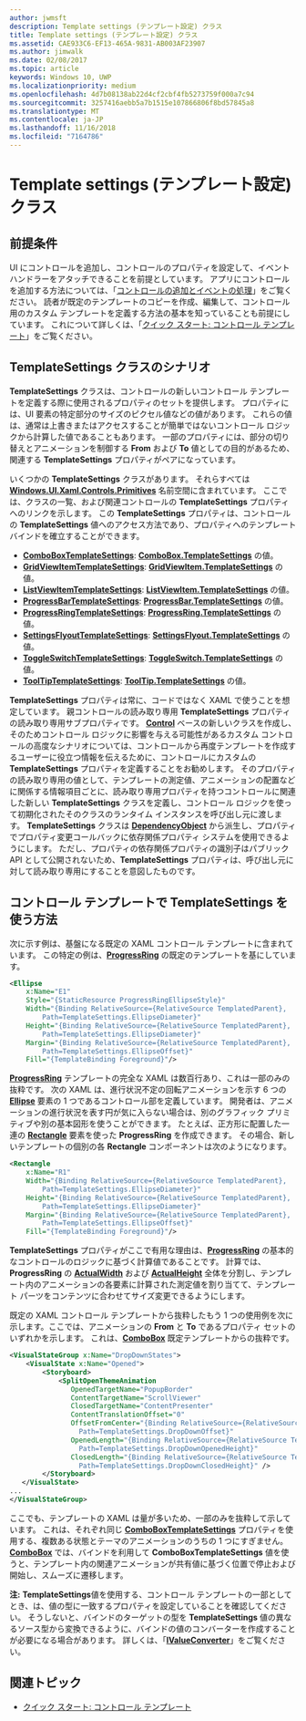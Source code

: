 ```yaml
---
author: jwmsft
description: Template settings (テンプレート設定) クラス
title: Template settings (テンプレート設定) クラス
ms.assetid: CAE933C6-EF13-465A-9831-AB003AF23907
ms.author: jimwalk
ms.date: 02/08/2017
ms.topic: article
keywords: Windows 10, UWP
ms.localizationpriority: medium
ms.openlocfilehash: 4d7b08138ab22d4cf2cbf4fb5273759f000a7c94
ms.sourcegitcommit: 3257416aebb5a7b1515e107866806f8bd57845a8
ms.translationtype: MT
ms.contentlocale: ja-JP
ms.lasthandoff: 11/16/2018
ms.locfileid: "7164786"
---
```

# <a name="template-settings-classes"></a>Template settings (テンプレート設定) クラス


## <a name="prerequisites"></a>前提条件

UI にコントロールを追加し、コントロールのプロパティを設定して、イベント ハンドラーをアタッチできることを前提としています。 アプリにコントロールを追加する方法については、「[コントロールの追加とイベントの処理](https://msdn.microsoft.com/library/windows/apps/mt228345)」をご覧ください。 読者が既定のテンプレートのコピーを作成、編集して、コントロール用のカスタム テンプレートを定義する方法の基本を知っていることも前提にしています。 これについて詳しくは、「[クイック スタート: コントロール テンプレート](https://msdn.microsoft.com/library/windows/apps/xaml/hh465374)」をご覧ください。

## <a name="the-scenario-for-templatesettings-classes"></a>**TemplateSettings** クラスのシナリオ

**TemplateSettings** クラスは、コントロールの新しいコントロール テンプレートを定義する際に使用されるプロパティのセットを提供します。 プロパティには、UI 要素の特定部分のサイズのピクセル値などの値があります。 これらの値は、通常は上書きまたはアクセスすることが簡単ではないコントロール ロジックから計算した値であることもあります。 一部のプロパティには、部分の切り替えとアニメーションを制御する **From** および **To** 値としての目的があるため、関連する **TemplateSettings** プロパティがペアになっています。

いくつかの **TemplateSettings** クラスがあります。 それらすべては [**Windows.UI.Xaml.Controls.Primitives**](https://msdn.microsoft.com/library/windows/apps/br209818) 名前空間に含まれています。 ここでは、クラスの一覧、および関連コントロールの **TemplateSettings** プロパティへのリンクを示します。 この **TemplateSettings** プロパティは、コントロールの **TemplateSettings** 値へのアクセス方法であり、プロパティへのテンプレート バインドを確立することができます。

-   [**ComboBoxTemplateSettings**](https://msdn.microsoft.com/library/windows/apps/br227752): [**ComboBox.TemplateSettings**](https://msdn.microsoft.com/library/windows/apps/br209364) の値。
-   [**GridViewItemTemplateSettings**](https://msdn.microsoft.com/library/windows/apps/hh738499): [**GridViewItem.TemplateSettings**](https://msdn.microsoft.com/library/windows/apps/hh738503) の値。
-   [**ListViewItemTemplateSettings**](https://msdn.microsoft.com/library/windows/apps/hh701948): [**ListViewItem.TemplateSettings**](https://msdn.microsoft.com/library/windows/apps/br242923) の値。
-   [**ProgressBarTemplateSettings**](https://msdn.microsoft.com/library/windows/apps/br227856): [**ProgressBar.TemplateSettings**](https://msdn.microsoft.com/library/windows/apps/br227537) の値。
-   [**ProgressRingTemplateSettings**](https://msdn.microsoft.com/library/windows/apps/hh702248): [**ProgressRing.TemplateSettings**](https://msdn.microsoft.com/library/windows/apps/hh702581) の値。
-   [**SettingsFlyoutTemplateSettings**](https://msdn.microsoft.com/library/windows/apps/dn298721): [**SettingsFlyout.TemplateSettings**](https://msdn.microsoft.com/library/windows/apps/dn252826) の値。
-   [**ToggleSwitchTemplateSettings**](https://msdn.microsoft.com/library/windows/apps/br209804): [**ToggleSwitch.TemplateSettings**](https://msdn.microsoft.com/library/windows/apps/br209731) の値。
-   [**ToolTipTemplateSettings**](https://msdn.microsoft.com/library/windows/apps/br209813): [**ToolTip.TemplateSettings**](https://msdn.microsoft.com/library/windows/apps/br227629) の値。

**TemplateSettings** プロパティは常に、コードではなく XAML で使うことを想定しています。 親コントロールの読み取り専用 **TemplateSettings** プロパティの読み取り専用サブプロパティです。 [**Control**](https://msdn.microsoft.com/library/windows/apps/br209390) ベースの新しいクラスを作成し、そのためコントロール ロジックに影響を与える可能性があるカスタム コントロールの高度なシナリオについては、コントロールから再度テンプレートを作成するユーザーに役立つ情報を伝えるために、コントロールにカスタムの **TemplateSettings** プロパティを定義することをお勧めします。 そのプロパティの読み取り専用の値として、テンプレートの測定値、アニメーションの配置などに関係する情報項目ごとに、読み取り専用プロパティを持つコントロールに関連した新しい **TemplateSettings** クラスを定義し、コントロール ロジックを使って初期化されたそのクラスのランタイム インスタンスを呼び出し元に渡します。 **TemplateSettings** クラスは [**DependencyObject**](https://msdn.microsoft.com/library/windows/apps/br242356) から派生し、プロパティでプロパティ変更コールバックに依存関係プロパティ システムを使用できるようにします。 ただし、プロパティの依存関係プロパティの識別子はパブリック API として公開されないため、**TemplateSettings** プロパティは、呼び出し元に対して読み取り専用にすることを意図したものです。

## <a name="how-to-use-templatesettings-in-a-control-template"></a>コントロール テンプレートで **TemplateSettings** を使う方法

次に示す例は、基盤になる既定の XAML コントロール テンプレートに含まれています。 この特定の例は、[**ProgressRing**](https://msdn.microsoft.com/library/windows/apps/br227538) の既定のテンプレートを基にしています。

```xml
<Ellipse
    x:Name="E1"
    Style="{StaticResource ProgressRingEllipseStyle}"
    Width="{Binding RelativeSource={RelativeSource TemplatedParent}, 
        Path=TemplateSettings.EllipseDiameter}"
    Height="{Binding RelativeSource={RelativeSource TemplatedParent}, 
        Path=TemplateSettings.EllipseDiameter}"
    Margin="{Binding RelativeSource={RelativeSource TemplatedParent}, 
        Path=TemplateSettings.EllipseOffset}"
    Fill="{TemplateBinding Foreground}"/>
```

[**ProgressRing**](https://msdn.microsoft.com/library/windows/apps/br227538) テンプレートの完全な XAML は数百行あり、これは一部のみの抜粋です。 次の XAML は、進行状況不定の回転アニメーションを示す 6 つの [**Ellipse**](/uwp/api/Windows.UI.Xaml.Shapes.Ellipse) 要素の 1 つであるコントロール部を定義しています。 開発者は、アニメーションの進行状況を表す円が気に入らない場合は、別のグラフィック プリミティブや別の基本図形を使うことができます。 たとえば、正方形に配置した一連の [**Rectangle**](/uwp/api/Windows.UI.Xaml.Shapes.Rectangle) 要素を使った **ProgressRing** を作成できます。 その場合、新しいテンプレートの個別の各 **Rectangle** コンポーネントは次のようになります。

```xml
<Rectangle
    x:Name="R1"
    Width="{Binding RelativeSource={RelativeSource TemplatedParent}, 
        Path=TemplateSettings.EllipseDiameter}"
    Height="{Binding RelativeSource={RelativeSource TemplatedParent}, 
        Path=TemplateSettings.EllipseDiameter}"
    Margin="{Binding RelativeSource={RelativeSource TemplatedParent}, 
        Path=TemplateSettings.EllipseOffset}"
    Fill="{TemplateBinding Foreground}"/>
```

**TemplateSettings** プロパティがここで有用な理由は、[**ProgressRing**](https://msdn.microsoft.com/library/windows/apps/br227538) の基本的なコントロールのロジックに基づく計算値であることです。 計算では、**ProgressRing** の [**ActualWidth**](https://msdn.microsoft.com/library/windows/apps/br208709) および [**ActualHeight**](https://msdn.microsoft.com/library/windows/apps/br208707) 全体を分割し、テンプレート内のアニメーションの各要素に計算された測定値を割り当てて、テンプレート パーツをコンテンツに合わせてサイズ変更できるようにします。

既定の XAML コントロール テンプレートから抜粋したもう 1 つの使用例を次に示します。ここでは、アニメーションの **From** と **To** であるプロパティ セットのいずれかを示します。 これは、[**ComboBox**](https://msdn.microsoft.com/library/windows/apps/br209348) 既定テンプレートからの抜粋です。

```xml
<VisualStateGroup x:Name="DropDownStates">
    <VisualState x:Name="Opened">
        <Storyboard>
            <SplitOpenThemeAnimation
               OpenedTargetName="PopupBorder"
               ContentTargetName="ScrollViewer"
               ClosedTargetName="ContentPresenter"
               ContentTranslationOffset="0"
               OffsetFromCenter="{Binding RelativeSource={RelativeSource TemplatedParent}, 
                 Path=TemplateSettings.DropDownOffset}"
               OpenedLength="{Binding RelativeSource={RelativeSource TemplatedParent}, 
                 Path=TemplateSettings.DropDownOpenedHeight}"
               ClosedLength="{Binding RelativeSource={RelativeSource TemplatedParent},
                 Path=TemplateSettings.DropDownClosedHeight}" />
        </Storyboard>
   </VisualState>
...
</VisualStateGroup>
```

ここでも、テンプレートの XAML は量が多いため、一部のみを抜粋して示しています。 これは、それぞれ同じ [**ComboBoxTemplateSettings**](https://msdn.microsoft.com/library/windows/apps/br227752) プロパティを使用する、複数ある状態とテーマのアニメーションのうちの 1 つにすぎません。 [**ComboBox**](https://msdn.microsoft.com/library/windows/apps/br209348) では、バインドを利用して **ComboBoxTemplateSettings** 値を使うと、テンプレート内の関連アニメーションが共有値に基づく位置で停止および開始し、スムーズに遷移します。

**注:**  **TemplateSettings**値を使用する、コントロール テンプレートの一部としてとき、は、値の型に一致するプロパティを設定していることを確認してください。 そうしないと、バインドのターゲットの型を **TemplateSettings** 値の異なるソース型から変換できるように、バインドの値のコンバーターを作成することが必要になる場合があります。 詳しくは、「[**IValueConverter**](https://msdn.microsoft.com/library/windows/apps/br209903)」をご覧ください。

## <a name="related-topics"></a>関連トピック

* [クイック スタート: コントロール テンプレート](https://msdn.microsoft.com/library/windows/apps/xaml/hh465374)

